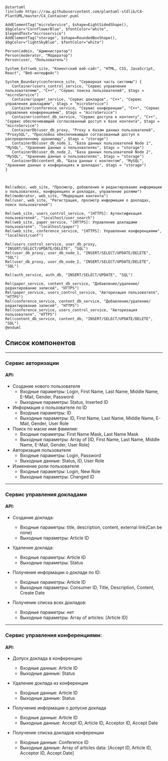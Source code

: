 ```puml
@startuml
!include https://raw.githubusercontent.com/plantuml-stdlib/C4-PlantUML/master/C4_Container.puml

AddElementTag("microService", $shape=EightSidedShape(), $bgColor="CornflowerBlue", $fontColor="white", $legendText="microservice")
AddElementTag("storage", $shape=RoundedBoxShape(), $bgColor="lightSkyBlue", $fontColor="white")

Person(admin, "Администратор")
Person(moderator, "Модератор")
Person(user, "Пользователь")

System_Ext(web_site, "Клиентский веб-сайт", "HTML, CSS, JavaScript, React", "Веб-интерфейс")

System_Boundary(conference_site, "Серверная часть системы") {
   Container(users_control_service, "Сервис управления пользователями", "С++", "Сервис поиска пользователей", $tags = "microService")
   Container(paper_service, "Сервис докладов", "C++", "Сервис управления докладами", $tags = "microService")
   Container(conference_service, "Сервис конференции", "C++", "Сервис управления конференциями", $tags = "microService")
   Container(content_db_service, "Сервис доступа к контенту", "C++", "Сервис обеспечивающий согласованный доступ к базе контента", $tags = "microService")
   ContainerDb(user_db_proxy, "Proxy к базам данных пользователей", "ProxySQL", "Прослойка обеспечивающая согласованный доступ к распределенному хранилищу", $tags = "storage")
   ContainerDb(user_db_node_1, "База данных пользователей Node 1", "MySQL", "Хранение данных о пользователях", $tags = "storage")
   ContainerDb(user_db_node_2, "База данных пользователей Node 2", "MySQL", "Хранение данных о пользователях", $tags = "storage")
   ContainerDb(content_db, "База данных с контентом", "MySQL", "Хранение данных о конференциях и докладах", $tags = "storage")
}



Rel(admin, web_site, "Просмотр, добавление и редактирование информации о пользователях, конференциях и докладах, управление ролями")
Rel(moderator, web_site, "Модерация контента")
Rel(user, web_site, "Регистрация, просмотр информации о докладах, поиск пользователей")

Rel(web_site, users_control_service, "[HTTPS]: Аутентификация пользователей", "localhost/user_search")
Rel(web_site, paper_service, "[HTTPS]: Управление докладами пользователя", "localhost/paper")
Rel(web_site, conference_service, "[HTTPS]: Управление конференциями", "localhost/conf")

Rel(users_control_service, user_db_proxy, "INSERT/SELECT/UPDATE/DELETE", "SQL")
Rel(user_db_proxy, user_db_node_1, "INSERT/SELECT/UPDATE/DELETE", "SQL")
Rel(user_db_proxy, user_db_node_2, "INSERT/SELECT/UPDATE/DELETE", "SQL")

Rel(auth_service, auth_db, "INSERT/SELECT/UPDATE", "SQL")

Rel(paper_service, content_db_service, "Добавление/удаление/редактирование записей", "HTTPS")
Rel(paper_service, users_control_service, "Авторизация пользователя", "HTTPS")
Rel(conference_service, content_db_service, "Добавление/удаление/редактирование записей", "HTTPS")
Rel(conference_service, users_control_service, "Авторизация пользователя", "HTTPS")
Rel(content_db_service, content_db, "INSERT/SELECT/UPDATE/DELETE", "SQL")
@enduml
```

## Список компонентов

---

### Сервис авторизации

#### API:
* Создание нового пользователя
  * Входные параметры: Login, First Name, Last Name, Middle Name, E-Mail, Gender, Password
  * Выходные параметры: Status, Inserted ID
* Информация о пользователе по ID
  * Входные параметры: ID
  * Выходные параметры: ID, First Name, Last Name, Middle Name, E-Mail, Gender, User Role
* Поиск по маске имя фамилия:
  * Входные параметры: First Name Mask, Last Name Mask
  * Выходные параметры: Array of [ID, First Name, Last Name, Middle Name, E-Mail, Gender, User Role]
* Авторизация пользователя
  * Входные параметры: Login, Password
  * Выходные данные: Status, ID, User Role
* Изменение роли пользователя
  * Входные параметры: Login, New Role
  * Выходные параметры: Changed ID

---
### Сервис управления докладами
#### API:
* Создание доклада:
  * Входные параметры: title, description, content, external link(Can be none)
  * Выходные параметры: Article ID


* Удаление доклада:
  * Входные параметры: Article ID
  * Выходные параметры: Status

* Получение информации о докладе по ID:
  * Входные параметры: Article ID
  * Выходные параметры: Consumer ID, Title, Description, Content, Create Date

* Получение списка всех докладов:
  * Входные параметры: нет
  * Выходные параметры: Array of articles: [Article ID]

---
### Сервис управления конференциями:

#### API:

* Допуск доклада в конференцию
  * Входные данные: Article ID
  * Выходные данные: Status

* Удаление доклада из конференции
  * Входные данные: Article ID
  * Выходные данные: Status

* Получение информации о допуске доклада
  * Входные данные: Article ID
  * Выходные данные: Accept ID, Article ID, Acceptor ID, Accept Date

* Получение списка докладов конференции
  * Входные данные: Conference ID
  * Выходные данные: Array of articles data: [Accept ID, Article ID, Acceptor ID, Accept Date]